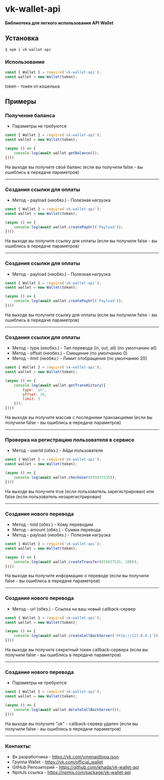 # vk-wallet-api
#### Библиотека для легкого использования API Wallet

## Установка

```js
$ npm i vk-wallet-api
```

### Использование

```js
const { Wallet } = require('vk-wallet-api');
const wallet = new Wallet(token);
```  
token - токен от кошелька

## Примеры

### Получение баланса  
- Параметры не требуются

```js
const { Wallet } = require('vk-wallet-api');
const wallet = new Wallet(token);

(async () => {
    console.log(await wallet.getBalance());
})()
```  
На выходе вы получите свой баланс (если вы получили false - вы ошиблись в передаче параметров)

---

### Создания ссылки для оплаты 
- Метод - payload (необяз.) - Полезная нагрузка

```js
const { Wallet } = require('vk-wallet-api');
const wallet = new Wallet(token);

(async () => {
    console.log(await wallet.createPayUrl('Payload'));
})()
```  
На выходе вы получите ссылку для оплаты (если вы получили false - вы ошиблись в передаче параметров)  

---

### Создания ссылки для оплаты 
- Метод - payload (необяз.) - Полезная нагрузка

```js
const { Wallet } = require('vk-wallet-api');
const wallet = new Wallet(token);

(async () => {
    console.log(await wallet.createPayUrl('Payload'));
})()
```  
На выходе вы получите ссылку для оплаты (если вы получили false - вы ошиблись в передаче параметров)  

---

### Создания ссылки для оплаты 
- Метод - type (необяз.) - Тип перевода (in, out, all) (по умолчанию all)  
- Метод - offset (необяз.) - Смещение (по умолчанию 0)  
- Метод - limit (необяз.) - Лимит отобращения (по умолчанию 20)  

```js
const { Wallet } = require('vk-wallet-api');
const wallet = new Wallet(token);

(async () => {
    console.log(await wallet.getTransHistory({
        type: 'in',
        offset: 10,
        limit: 5
    }));
})()
```  
На выходе вы получите массив с последними транзакциями (если вы получили false - вы ошиблись в передаче параметров)  

---

### Проверка на регистрацию пользователя в сервисе
- Метод - userId (обяз.) - Айди пользователя

```js
const { Wallet } = require('vk-wallet-api');
const wallet = new Wallet(token);

(async () => {
    console.log(await wallet.checkUser(655037535));
})()
```  
На выходе вы получите true (если пользователь зарегистрирован) или false (если пользователь незарегистрирован)  

---

### Создание нового перевода
- Метод - toId (обяз.) - Кому переводим
- Метод - amount (обяз.) - Сумма перевода
- Метод - payload (необяз.) - Полезная нагрузка

```js
const { Wallet } = require('vk-wallet-api');
const wallet = new Wallet(token);

(async () => {
    console.log(await wallet.createTransfer(655037535, 100));
})()
```  
На выходе вы получите информацию о переводе (если вы получили false - вы ошиблись в передаче параметров)  

---

### Создание нового перевода
- Метод - url (обяз.) - Ссылка на ваш новый callback-сервер

```js
const { Wallet } = require('vk-wallet-api');
const wallet = new Wallet(token);

(async () => {
    console.log(await wallet.createCallBackServer('http://127.0.0.1'));
})()
```  
На выходе вы получите секретный токен callback-сервера (если вы получили false - вы ошиблись в передаче параметров)  

---

### Создание нового перевода
- Параметры не требуются

```js
const { Wallet } = require('vk-wallet-api');
const wallet = new Wallet(token);

(async () => {
    console.log(await wallet.deleteCallBackServer());
})()
```  
На выходе вы получите "ok" - callback-сервер удален (если вы получили false - вы ошиблись в передаче параметров)  

---  

### Контакты:
- Вк разработчика - https://vk.com/ymenaidtopa.json
- Группа Wallet - https://vk.com/official_wallet
- GitHub Репозиторий - https://github.com/lehada/vk-wallet-api
- NpmJs ссылка - https://npmjs.com/package/vk-wallet-api